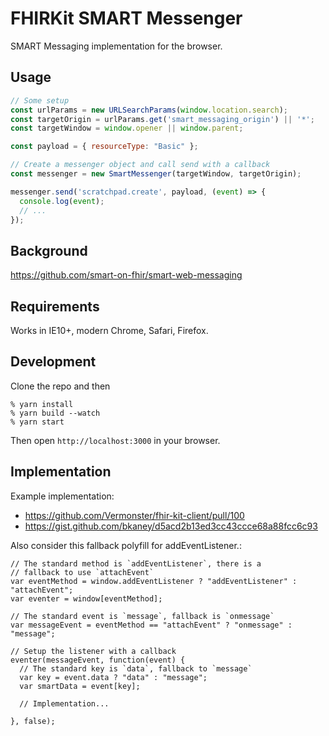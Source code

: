 # FHIRKit SMART Messenger

SMART Messaging implementation for the browser.

## Usage

```javascript
// Some setup
const urlParams = new URLSearchParams(window.location.search);
const targetOrigin = urlParams.get('smart_messaging_origin') || '*';                                     
const targetWindow = window.opener || window.parent;

const payload = { resourceType: "Basic" };                                                               

// Create a messenger object and call send with a callback
const messenger = new SmartMessenger(targetWindow, targetOrigin);

messenger.send('scratchpad.create', payload, (event) => {
  console.log(event);
  // ...
});    
```

## Background

https://github.com/smart-on-fhir/smart-web-messaging

## Requirements

Works in IE10+, modern Chrome, Safari, Firefox.

## Development

Clone the repo and then

```
% yarn install
% yarn build --watch
% yarn start
```

Then open `http://localhost:3000` in your browser.

## Implementation

Example implementation:

* https://github.com/Vermonster/fhir-kit-client/pull/100
* https://gist.github.com/bkaney/d5acd2b13ed3cc43ccce68a88fcc6c93


Also consider this fallback polyfill for addEventListener.:

```
// The standard method is `addEventListener`, there is a
// fallback to use `attachEvent`
var eventMethod = window.addEventListener ? "addEventListener" : "attachEvent";
var eventer = window[eventMethod];

// The standard event is `message`, fallback is `onmessage`
var messageEvent = eventMethod == "attachEvent" ? "onmessage" : "message";

// Setup the listener with a callback
eventer(messageEvent, function(event) {
  // The standard key is `data`, fallback to `message`
  var key = event.data ? "data" : "message";
  var smartData = event[key];

  // Implementation...

}, false);
```
